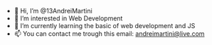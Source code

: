 - 👋 Hi, I’m @13AndreiMartini
- 👀 I’m interested in Web Development
- 🌱 I’m currently learning the basic of web development and JS
- 📫 You can contact me trough this email: andreimartini@live.com

<!---
13AndreiMartini/13AndreiMartini is a ✨ special ✨ repository because its `README.md` (this file) appears on your GitHub profile.
You can click the Preview link to take a look at your changes.
--->
